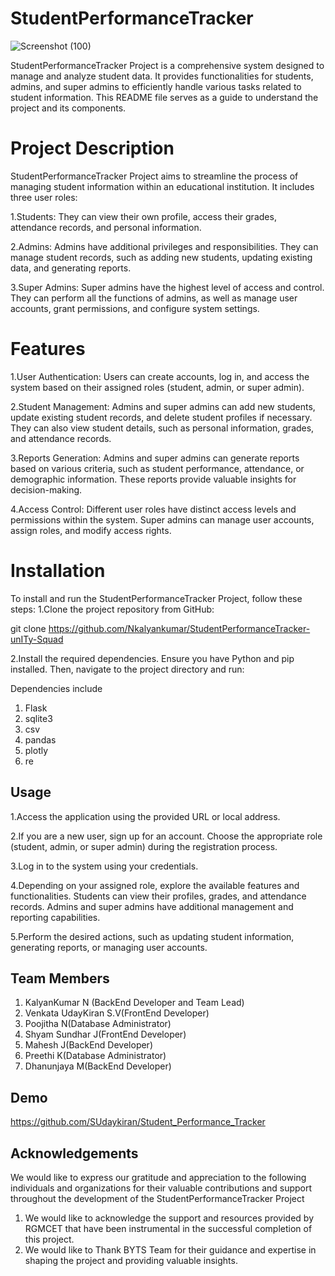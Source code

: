 
# StudentPerformanceTracker
![Screenshot (100)](https://github.com/Nkalyankumar/StudentPerformanceTracker-unITy-Squad/assets/102470230/a23a2f6e-f3a6-43a1-b17b-db074885c3ec)

StudentPerformanceTracker Project is a comprehensive system designed to manage and analyze student data. It provides functionalities for students, admins, and super admins to efficiently handle various tasks related to student information. This README file serves as a guide to understand the project and its components.
# Project Description
StudentPerformanceTracker Project aims to streamline the process of managing student information within an educational institution. It includes three user roles:

1.Students: They can view their own profile, access their grades, attendance records, and personal information.

2.Admins: Admins have additional privileges and responsibilities. They can manage student records, such as adding new students, updating existing data, and generating reports.

3.Super Admins: Super admins have the highest level of access and control. They can perform all the functions of admins, as well as manage user accounts, grant permissions, and configure system settings.

# Features
1.User Authentication: Users can create accounts, log in, and access the system based on their assigned roles (student, admin, or super admin).

2.Student Management: Admins and super admins can add new students, update existing student records, and delete student profiles if necessary. They can also view student details, such as personal information, grades, and attendance records.

3.Reports Generation: Admins and super admins can generate reports based on various criteria, such as student performance, attendance, or demographic information. These reports provide valuable insights for decision-making.

4.Access Control: Different user roles have distinct access levels and permissions within the system. Super admins can manage user accounts, assign roles, and modify access rights.
# Installation
To install and run the StudentPerformanceTracker Project, follow these steps:
1.Clone the project repository from GitHub:

git clone https://github.com/Nkalyankumar/StudentPerformanceTracker-unITy-Squad

2.Install the required dependencies. Ensure you have Python and pip installed. Then, navigate to the project directory and run:

Dependencies include
1. Flask
2. sqlite3
3. csv
4. pandas
5. plotly
6. re
## Usage
1.Access the application using the provided URL or local address.

2.If you are a new user, sign up for an account. Choose the appropriate role (student, admin, or super admin) during the registration process.

3.Log in to the system using your credentials.

4.Depending on your assigned role, explore the available features and functionalities. Students can view their profiles, grades, and attendance records. Admins and super admins have additional management and reporting capabilities.

5.Perform the desired actions, such as updating student information, generating reports, or managing user accounts.
## Team Members
1. KalyanKumar N (BackEnd Developer and Team Lead)
2. Venkata UdayKiran S.V(FrontEnd Developer)
3. Poojitha N(Database Administrator)
4. Shyam Sundhar J(FrontEnd Developer)
5. Mahesh J(BackEnd Developer)
6. Preethi K(Database Administrator)
7. Dhanunjaya M(BackEnd Developer)
## Demo



https://github.com/SUdaykiran/Student_Performance_Tracker


## Acknowledgements
We would like to express our gratitude and appreciation to the following individuals and organizations for their valuable contributions and support throughout the development of the StudentPerformanceTracker Project
1.  We would like to acknowledge the support and resources provided by RGMCET that have been instrumental in the successful completion of this project.
2.   We would like to Thank BYTS Team for their guidance and expertise in shaping the project and providing valuable insights.
